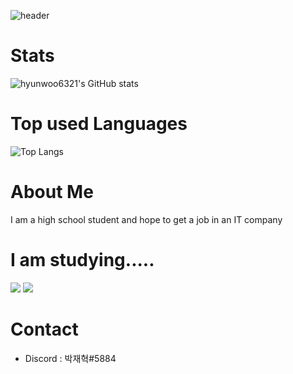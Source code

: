 ![header](https://capsule-render.vercel.app/api?type=wave&color=gradient&height=300&section=header&text=박재혁&fontSize=90)

# Stats
![hyunwoo6321's GitHub stats](https://github-readme-stats.vercel.app/api?username=ParkJaeHyeok&count_private=true&show_icons=true&theme=darcula)

# Top used Languages
![Top Langs](https://github-readme-stats.vercel.app/api/top-langs/?username=ParkJaeHyeok)

# About Me
I am a high school student and hope to get a job in an IT company

# I am studying.....
<img src="https://img.shields.io/badge/Node.js-3766AB?style=flat&logo=Node.js&logoColor=FFE400"/></a>
<img src="https://img.shields.io/badge/Javascript-3766AB?style=flat&logo=Javascript&logoColor=FFE400"/></a> 

# Contact
- Discord : 박재혁#5884
